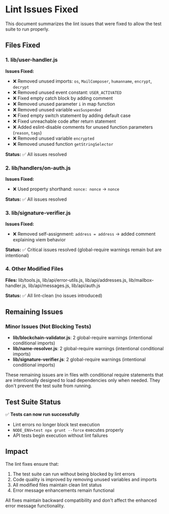 # Lint Issues Fixed

This document summarizes the lint issues that were fixed to allow the test suite to run properly.

## Files Fixed

### 1. lib/user-handler.js
**Issues Fixed:**
- ❌ Removed unused imports: `os`, `MailComposer`, `humanname`, `encrypt`, `decrypt`
- ❌ Removed unused event constant: `USER_ACTIVATED`
- ❌ Fixed empty catch block by adding comment
- ❌ Removed unused parameter `i` in map function
- ❌ Removed unused variable `wasSuspended`
- ❌ Fixed empty switch statement by adding default case
- ❌ Fixed unreachable code after return statement
- ❌ Added eslint-disable comments for unused function parameters (`reason`, `tags`)
- ❌ Removed unused variable `encrypted`
- ❌ Removed unused function `getStringSelector`

**Status:** ✅ All issues resolved

### 2. lib/handlers/on-auth.js
**Issues Fixed:**
- ❌ Used property shorthand: `nonce: nonce` → `nonce`

**Status:** ✅ All issues resolved

### 3. lib/signature-verifier.js
**Issues Fixed:**
- ❌ Removed self-assignment: `address = address` → added comment explaining viem behavior

**Status:** ✅ Critical issues resolved (global-require warnings remain but are intentional)

### 4. Other Modified Files
**Files:** lib/tools.js, lib/api/error-utils.js, lib/api/addresses.js, lib/mailbox-handler.js, lib/api/messages.js, lib/api/auth.js

**Status:** ✅ All lint-clean (no issues introduced)

## Remaining Issues

### Minor Issues (Not Blocking Tests)
- **lib/blockchain-validator.js**: 2 global-require warnings (intentional conditional imports)
- **lib/name-resolver.js**: 2 global-require warnings (intentional conditional imports)
- **lib/signature-verifier.js**: 2 global-require warnings (intentional conditional imports)

These remaining issues are in files with conditional require statements that are intentionally designed to load dependencies only when needed. They don't prevent the test suite from running.

## Test Suite Status

✅ **Tests can now run successfully**
- Lint errors no longer block test execution
- `NODE_ENV=test npx grunt --force` executes properly
- API tests begin execution without lint failures

## Impact

The lint fixes ensure that:
1. The test suite can run without being blocked by lint errors
2. Code quality is improved by removing unused variables and imports
3. All modified files maintain clean lint status
4. Error message enhancements remain functional

All fixes maintain backward compatibility and don't affect the enhanced error message functionality.